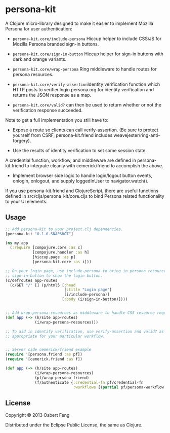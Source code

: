 # persona-kit

A Clojure micro-library designed to make it easier to implement
Mozilla Persona for user authentication:

* <code>persona-kit.core/include-persona</code> Hiccup helper to
  include CSS/JS for Mozilla Persona branded sign-in buttons.

* <code>persona-kit.core/sign-in-button</code> Hiccup helper for
  sign-in buttons with dark and orange variants.

* <code>persona-kit.core/wrap-persona</code> Ring middleware to
  handle routes for persona resources.

* <code>persona-kit.core/verify-assertion</code>Identity verification
  function which HTTP posts to verifier.login.persona.org for identity
  verification and returns the JSON response as a map.

* <code>persona-kit.core/valid?</code> can then be used to return
  whether or not the verification response succeeded.

Note to get a full implementation you still have to:

* Expose a route so clients can call verify-assertion. (Be sure to
  protect yourself from CSRF, persona-kit.friend includes
  weavejester/ring-anti-forgery).

* Use the results of identity verification to set some session state.

A credential function, workflow, and middleware are defined in
persona-kit.friend to integrate cleanly with cemerick/friend to
accomplish the above.

* Implement browser side logic to handle login/logout button events,
  onlogin, onlogout, and supply loggedInUser to navigator.watch().

If you use persona-kit.friend and ClojureScript, there are useful
functions defined in src/cljs/persona_kit/core.cljs to bind Persona
related functionality to your UI elements.

## Usage

```Clojure
;; Add persona-kit to your project.clj dependencies.
[persona-kit "0.1.0-SNAPSHOT"]

(ns my.app
  (:require [compojure.core :as c]
            [compojure.handler :as h]
            [hiccup.page :as p]
            [persona-kit.core :as i]))

;; On your login page, use include-persona to bring in persona resources, 
;; sign-in-button to show the login button.
(c/defroutes app-routes
  (c/GET "/" [] (p/html5 [:head
                          [:title "Login page"]
                          (i/include-persona)]
                         [:body (i/sign-in-button)])))


;; Add wrap-persona-resources as middleware to handle CSS resource request.
(def app (-> (h/site app-routes)
             (i/wrap-persona-resources)))

;; To aid in identify verification, use verify-assertion and valid? as
;; appropriate for your particular workflow.


;; Server side cemerick/friend example
(require '[persona.friend :as pf])
(require '[cemerick.friend :as f])

(def app (-> (h/site app-routes)
             (i/wrap-persona-resources)
             (pf/wrap-persona-friend)
             (f/authenticate {:credential-fn pf/credential-fn
                              :workflows [(partial pf/persona-workflow "http://YOUR_AUDIENCE")]})))
 ```

## License

Copyright © 2013 Osbert Feng

Distributed under the Eclipse Public License, the same as Clojure.
